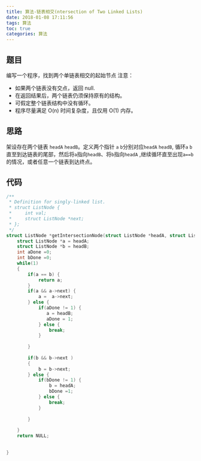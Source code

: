 ```yaml
---
title: 算法-链表相交(ntersection of Two Linked Lists)
date: 2018-01-08 17:11:56
tags: 算法
toc: true
categories: 算法
---
```


## 题目
编写一个程序，找到两个单链表相交的起始节点
注意：
- 如果两个链表没有交点，返回 null.
- 在返回结果后，两个链表仍须保持原有的结构。
- 可假定整个链表结构中没有循环。
- 程序尽量满足 O(n) 时间复杂度，且仅用 O(1) 内存。


## 思路
架设存在两个链表 `headA` `headB`。定义两个指针 `a` `b`分别对应`headA` `headB`, 循环`a` `b` 直至到达链表的尾部，然后将`a`指向`headB`、将`b`指向`headA` ,继续循环直至出现`a==b`的情况，或者任意一个链表到达终点。


## 代码
```c
/**
 * Definition for singly-linked list.
 * struct ListNode {
 *     int val;
 *     struct ListNode *next;
 * };
 */
struct ListNode *getIntersectionNode(struct ListNode *headA, struct ListNode *headB) {
    struct ListNode *a = headA;
    struct ListNode *b = headB;
    int aDone =0;
    int bDone =0;
    while(1)
    {
        if(a == b) {
            return a;
        }
        if(a && a->next) {
            a =  a->next;
        } else {
            if(aDone != 1) {
               a = headB;
               aDone = 1; 
            } else {
                break;
            }
            
        } 
        
        if(b && b->next )
        {
            b = b->next;
        } else {
            if(bDone != 1) {
                b = headA;
                bDone =1;
            } else {
                break;
            }
            
        }
        
    }
    return NULL;
    
   
}
```